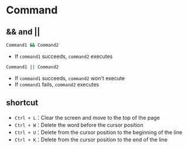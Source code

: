 # Command

## && and ||

```bash
Command1 && Command2
```

- If `command1` succeeds, `command2` executes

```bash
Command1 || Command2
```

- If `command1` succeeds, `command2` won't execute
- If `command1` fails, `command2` executes

## shortcut

- `Ctrl + L`：Clear the screen and move to the top of the page
- `Ctrl + W`：Delete the word before the cursor position
- `Ctrl + U`：Delete from the cursor position to the beginning of the line
- `Ctrl + K`：Delete from the cursor position to the end of the line